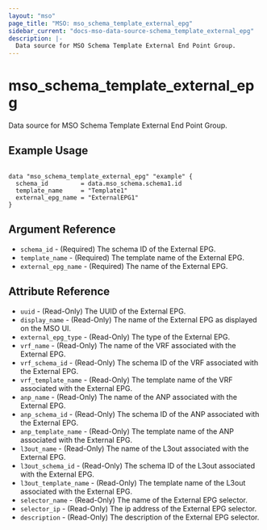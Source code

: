 ```yaml
---
layout: "mso"
page_title: "MSO: mso_schema_template_external_epg"
sidebar_current: "docs-mso-data-source-schema_template_external_epg"
description: |-
  Data source for MSO Schema Template External End Point Group.
---
```


# mso_schema_template_external_epg #

Data source for MSO Schema Template External End Point Group.

## Example Usage ##

```hcl

data "mso_schema_template_external_epg" "example" {
  schema_id         = data.mso_schema.schema1.id
  template_name     = "Template1"
  external_epg_name = "ExternalEPG1"
}

```

## Argument Reference ##

* `schema_id` - (Required) The schema ID of the External EPG.
* `template_name` - (Required) The template name of the External EPG.
* `external_epg_name` - (Required) The name of the External EPG.

## Attribute Reference ##

* `uuid` - (Read-Only) The UUID of the External EPG.
* `display_name` - (Read-Only) The name of the External EPG as displayed on the MSO UI.
* `external_epg_type` - (Read-Only) The type of the External EPG.
* `vrf_name` - (Read-Only) The name of the VRF associated with the External EPG.
* `vrf_schema_id` - (Read-Only) The schema ID of the VRF associated with the External EPG.
* `vrf_template_name` - (Read-Only) The template name of the VRF associated with the External EPG.
* `anp_name` - (Read-Only) The name of the ANP associated with the External EPG.
* `anp_schema_id` - (Read-Only) The schema ID of the ANP associated with the External EPG.
* `anp_template_name` - (Read-Only) The template name of the ANP associated with the External EPG.
* `l3out_name` - (Read-Only) The name of the L3out associated with the External EPG.
* `l3out_schema_id` - (Read-Only) The schema ID of the L3out associated with the External EPG.
* `l3out_template_name` - (Read-Only) The template name of the L3out associated with the External EPG.
* `selector_name` - (Read-Only) The name of the External EPG selector.
* `selector_ip` - (Read-Only) The ip address of the External EPG selector.
* `description` - (Read-Only) The description of the External EPG selector.
